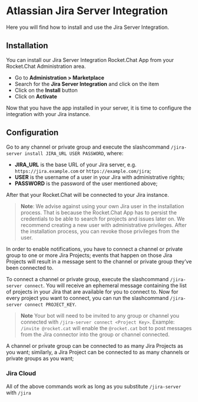 # Atlassian Jira Server Integration

Here you will find how to install and use the Jira Server Integration.

## Installation

You can install our Jira Server Integration Rocket.Chat App from your Rocket.Chat Administration area.

* Go to **Administration &gt; Marketplace**
* Search for the **Jira Server Integration** and click on the item
* Click on the **Install** button
* Click on **Activate**

Now that you have the app installed in your server, it is time to configure the integration with your Jira instance.

## Configuration

Go to any channel or private group and execute the slashcommand `/jira-server install JIRA_URL USER PASSWORD`, where:

* **JIRA\_URL** is the base URL of your Jira server, e.g. `https://jira.example.com` or `https://example.com/jira`;
* **USER** is the username of a user in your Jira with administrative rights;
* **PASSWORD** is the password of the user mentioned above;

After that your Rocket.Chat will be connected to your Jira instance.

> **Note**: We advise against using your own Jira user in the installation process. That is because the Rocket.Chat App has to persist the credentials to be able to search for projects and issues later on. We recommend creating a new user with administrative privileges. After the installation process, you can revoke those privileges from the user.

In order to enable notifications, you have to connect a channel or private group to one or more Jira Projects; events that happen on those Jira Projects will result in a message sent to the channel or private group they’ve been connected to.

To connect a channel or private group, execute the slashcommand `/jira-server connect`. You will receive an ephemeral message containing the list of projects in your Jira that are available for you to connect to. Now for every project you want to connect, you can run the slashcommand `/jira-server connect PROJECT_KEY`.

> **Note** Your bot will need to be invited to any group or channel you connected with `/jira-server connect <Project Key>`. Example: `/invite @rocket.cat` will enable the `@rocket.cat` bot to post messages from the Jira connector into the group or channel connected.

A channel or private group can be connected to as many Jira Projects as you want; similarly, a Jira Project can be connected to as many channels or private groups as you want;

### Jira Cloud

All of the above commands work as long as you substitute `/jira-server` with `/jira`
